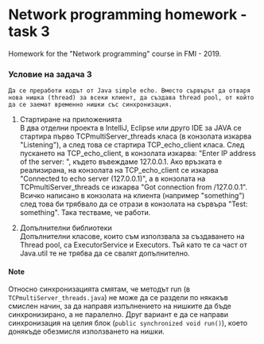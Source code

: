 # Network programming homework - task 3
Homework for the "Network programming" course in FMI - 2019.  


### Условие на задача 3
`Да се преработи кодът от Java simple echo. Вместо сървърът да отваря нова нишка (thread) за всеки клиент, да създава thread pool, от който да се заемат временно нишки със синхронизация.`

1. Стартиране на приложенията\
В два отделни проекта в IntelliJ, Eclipse или друго IDE за JAVA се стартира първо TCPmultiServer_threads класа (в конзолата изкарва "Listening"), а след това се стартира TCP_echo_client класа. След пускането на TCP_echo_client, в конзолата изкарва: "Enter IP address of the server: ", където въвеждаме 127.0.0.1. Ако връзката е реализирана, на конзолата на TCP_echo_client се изкарва "Connected to echo server (127.0.0.1)", a в конзолата на TCPmultiServer_threads се изкарва "Got connection from /127.0.0.1". Всичко написано в конзолата на клиента (например "something") след това би трябвало да се отрази в конзолата на сървъра "Test: something". Така тестваме, че работи.

2. Допълнителни библиотеки\
Допълнителни класове, които съм използвала за създаването на Thread pool, са ExecutorService и Executors. Тъй като те са част от Java.util те не трябва да се свалят допълнително.

#### Note
Относно синхронизацията смятам, че методът run (в `TCPmultiServer_threads.java`) не може да се раздели по някакъв смислен начин, за да направя изпълнението на нишките да бъде синхронизирано, а не паралелно. Друг вариант е да се направи синхронизация на целия блок (`public synchronized void run()`), което донякъде обезмисля използването на нишки. 
